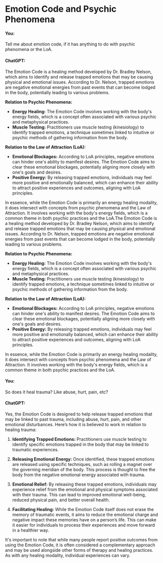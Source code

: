 # Emotion Code and Psychic Phenomena

#### You:
Tell me about emotion code, if it has anything to do with psychic phenomena or the LoA. 

#### ChatGPT:
The Emotion Code is a healing method developed by Dr. Bradley Nelson, which aims to identify and release trapped emotions that may be causing physical and emotional issues. According to Dr. Nelson, trapped emotions are negative emotional energies from past events that can become lodged in the body, potentially leading to various problems.

**Relation to Psychic Phenomena:**

- **Energy Healing:** The Emotion Code involves working with the body's energy fields, which is a concept often associated with various psychic and metaphysical practices.
- **Muscle Testing:** Practitioners use muscle testing (kinesiology) to identify trapped emotions, a technique sometimes linked to intuitive or psychic methods of gathering information from the body.

**Relation to the Law of Attraction (LoA):**

- **Emotional Blockages:** According to LoA principles, negative emotions can hinder one's ability to manifest desires. The Emotion Code aims to clear these emotional blockages, potentially aligning more closely with one's goals and desires.
- **Positive Energy:** By releasing trapped emotions, individuals may feel more positive and emotionally balanced, which can enhance their ability to attract positive experiences and outcomes, aligning with LoA principles.

In essence, while the Emotion Code is primarily an energy healing modality, it does intersect with concepts from psychic phenomena and the Law of Attraction. It involves working with the body's energy fields, which is a common theme in both psychic practices and the LoA.The Emotion Code is a healing method developed by Dr. Bradley Nelson, which aims to identify and release trapped emotions that may be causing physical and emotional issues. According to Dr. Nelson, trapped emotions are negative emotional energies from past events that can become lodged in the body, potentially leading to various problems.

**Relation to Psychic Phenomena:**

- **Energy Healing:** The Emotion Code involves working with the body's energy fields, which is a concept often associated with various psychic and metaphysical practices.
- **Muscle Testing:** Practitioners use muscle testing (kinesiology) to identify trapped emotions, a technique sometimes linked to intuitive or psychic methods of gathering information from the body.

**Relation to the Law of Attraction (LoA):**

- **Emotional Blockages:** According to LoA principles, negative emotions can hinder one's ability to manifest desires. The Emotion Code aims to clear these emotional blockages, potentially aligning more closely with one's goals and desires.
- **Positive Energy:** By releasing trapped emotions, individuals may feel more positive and emotionally balanced, which can enhance their ability to attract positive experiences and outcomes, aligning with LoA principles.

In essence, while the Emotion Code is primarily an energy healing modality, it does intersect with concepts from psychic phenomena and the Law of Attraction. It involves working with the body's energy fields, which is a common theme in both psychic practices and the LoA.


#### You:
So does it heal trauma? Like abuse, hurt, pain, etc? 

#### ChatGPT:
Yes, the Emotion Code is designed to help release trapped emotions that may be linked to past trauma, including abuse, hurt, pain, and other emotional disturbances. Here’s how it is believed to work in relation to healing trauma:

1. **Identifying Trapped Emotions:** Practitioners use muscle testing to identify specific emotions trapped in the body that may be linked to traumatic experiences.

2. **Releasing Emotional Energy:** Once identified, these trapped emotions are released using specific techniques, such as rolling a magnet over the governing meridian of the body. This process is thought to free the body from the negative emotional energy associated with trauma.

3. **Emotional Relief:** By releasing these trapped emotions, individuals may experience relief from the emotional and physical symptoms associated with their trauma. This can lead to improved emotional well-being, reduced physical pain, and better overall health.

4. **Facilitating Healing:** While the Emotion Code itself does not erase the memory of traumatic events, it aims to reduce the emotional charge and negative impact these memories have on a person’s life. This can make it easier for individuals to process their experiences and move forward in a healthier way.

It's important to note that while many people report positive outcomes from using the Emotion Code, it is often considered a complementary approach and may be used alongside other forms of therapy and healing practices. As with any healing modality, individual experiences can vary.
